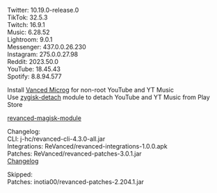 Twitter: 10.19.0-release.0  
TikTok: 32.5.3  
Twitch: 16.9.1  
Music: 6.28.52  
Lightroom: 9.0.1  
Messenger: 437.0.0.26.230  
Instagram: 275.0.0.27.98  
Reddit: 2023.50.0  
YouTube: 18.45.43  
Spotify: 8.8.94.577  

Install [Vanced Microg](https://github.com/TeamVanced/VancedMicroG/releases) for non-root YouTube and YT Music  
Use [zygisk-detach](https://github.com/j-hc/zygisk-detach) module to detach YouTube and YT Music from Play Store  

[revanced-magisk-module](https://github.com/j-hc/revanced-magisk-module)  

Changelog:  
CLI: j-hc/revanced-cli-4.3.0-all.jar  
Integrations: ReVanced/revanced-integrations-1.0.0.apk  
Patches: ReVanced/revanced-patches-3.0.1.jar  
[Changelog](https://github.com/ReVanced/revanced-patches/releases/tag/v3.0.1)  

Skipped:  
Patches: inotia00/revanced-patches-2.204.1.jar    
